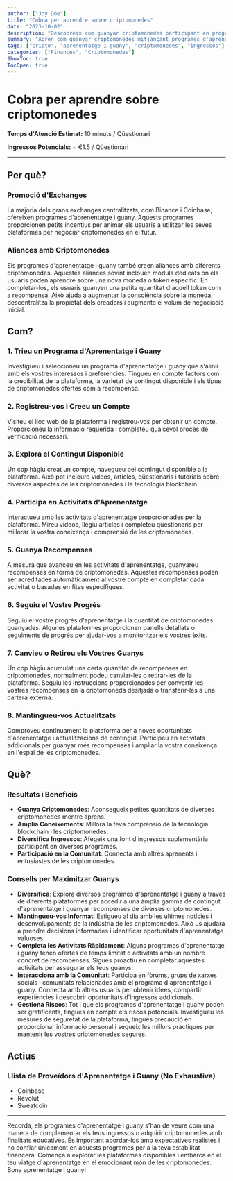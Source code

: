 ```yaml
---
author: ["Joy Doe"]
title: "Cobra per aprendre sobre criptomonedes"
date: "2023-10-02"
description: "Descobreix com guanyar criptomonedes participant en programes d'aprenentatge i guany. Aquesta guia explica per què existeixen aquests programes, com començar i consells per maximitzar els teus guanys."
summary: "Aprèn com guanyar criptomonedes mitjançant programes d'aprenentatge i guany. Aquesta guia cobreix les raons darrere d'aquests programes, els passos per començar i consells per maximitzar els teus guanys."
tags: ["cripto", "aprenentatge i guany", "criptomonedes", "ingressos"]
categories: ["Finances", "Criptomonedes"]
ShowToc: true
TocOpen: true
---
```


# Cobra per aprendre sobre criptomonedes

**Temps d'Atenció Estimat:** 10 minuts / Qüestionari

**Ingressos Potencials:** ~ €1.5 / Qüestionari

---

## Per què?

### Promoció d'Exchanges
La majoria dels grans exchanges centralitzats, com Binance i Coinbase, ofereixen programes d'aprenentatge i guany. Aquests programes proporcionen petits incentius per animar els usuaris a utilitzar les seves plataformes per negociar criptomonedes en el futur.

### Aliances amb Criptomonedes
Els programes d'aprenentatge i guany també creen aliances amb diferents criptomonedes. Aquestes aliances sovint inclouen mòduls dedicats on els usuaris poden aprendre sobre una nova moneda o token específic. En completar-los, els usuaris guanyen una petita quantitat d'aquell token com a recompensa. Això ajuda a augmentar la consciència sobre la moneda, descentralitza la propietat dels creadors i augmenta el volum de negociació inicial.

## Com?

### 1. Trieu un Programa d'Aprenentatge i Guany
Investigueu i seleccioneu un programa d'aprenentatge i guany que s'alinii amb els vostres interessos i preferències. Tingueu en compte factors com la credibilitat de la plataforma, la varietat de contingut disponible i els tipus de criptomonedes ofertes com a recompensa.

### 2. Registreu-vos i Creeu un Compte
Visiteu el lloc web de la plataforma i registreu-vos per obtenir un compte. Proporcioneu la informació requerida i completeu qualsevol procés de verificació necessari.

### 3. Explora el Contingut Disponible
Un cop hàgiu creat un compte, navegueu pel contingut disponible a la plataforma. Això pot incloure vídeos, articles, qüestionaris i tutorials sobre diversos aspectes de les criptomonedes i la tecnologia blockchain.

### 4. Participa en Activitats d'Aprenentatge
Interactueu amb les activitats d'aprenentatge proporcionades per la plataforma. Mireu vídeos, llegiu articles i completeu qüestionaris per millorar la vostra coneixença i comprensió de les criptomonedes.

### 5. Guanya Recompenses
A mesura que avanceu en les activitats d'aprenentatge, guanyareu recompenses en forma de criptomonedes. Aquestes recompenses poden ser acreditades automàticament al vostre compte en completar cada activitat o basades en fites específiques.

### 6. Seguiu el Vostre Progrés
Seguiu el vostre progrés d'aprenentatge i la quantitat de criptomonedes guanyades. Algunes plataformes proporcionen panells detallats o seguiments de progrés per ajudar-vos a monitoritzar els vostres èxits.

### 7. Canvieu o Retireu els Vostres Guanys
Un cop hàgiu acumulat una certa quantitat de recompenses en criptomonedes, normalment podeu canviar-les o retirar-les de la plataforma. Seguiu les instruccions proporcionades per convertir les vostres recompenses en la criptomoneda desitjada o transferir-les a una cartera externa.

### 8. Mantingueu-vos Actualitzats
Comproveu contínuament la plataforma per a noves oportunitats d'aprenentatge i actualitzacions de contingut. Participeu en activitats addicionals per guanyar més recompenses i ampliar la vostra coneixença en l'espai de les criptomonedes.

## Què?

### Resultats i Beneficis

- **Guanya Criptomonedes**: Aconsegueix petites quantitats de diverses criptomonedes mentre aprens.
- **Amplia Coneixements**: Millora la teva comprensió de la tecnologia blockchain i les criptomonedes.
- **Diversifica Ingressos**: Afegeix una font d'ingressos suplementària participant en diversos programes.
- **Participació en la Comunitat**: Connecta amb altres aprenents i entusiastes de les criptomonedes.

### Consells per Maximitzar Guanys

- **Diversifica**: Explora diversos programes d'aprenentatge i guany a través de diferents plataformes per accedir a una àmplia gamma de contingut d'aprenentatge i guanyar recompenses de diverses criptomonedes.
- **Mantingueu-vos Informat**: Estigueu al dia amb les últimes notícies i desenvolupaments de la indústria de les criptomonedes. Això us ajudarà a prendre decisions informades i identificar oportunitats d'aprenentatge valuoses.
- **Completa les Activitats Ràpidament**: Alguns programes d'aprenentatge i guany tenen ofertes de temps limitat o activitats amb un nombre concret de recompenses. Sigues proactiu en completar aquestes activitats per assegurar els teus guanys.
- **Interacciona amb la Comunitat**: Participa en fòrums, grups de xarxes socials i comunitats relacionades amb el programa d'aprenentatge i guany. Connecta amb altres usuaris per obtenir idees, compartir experiències i descobrir oportunitats d'ingressos addicionals.
- **Gestiona Riscos**: Tot i que els programes d'aprenentatge i guany poden ser gratificants, tingues en compte els riscos potencials. Investigueu les mesures de seguretat de la plataforma, tingues precaució en proporcionar informació personal i segueix les millors pràctiques per mantenir les vostres criptomonedes segures.

## Actius

### Llista de Proveïdors d'Aprenentatge i Guany (No Exhaustiva)

- Coinbase
- Revolut
- Sweatcoin

---

Recorda, els programes d'aprenentatge i guany s'han de veure com una manera de complementar els teus ingressos o adquirir criptomonedes amb finalitats educatives. És important abordar-los amb expectatives realistes i no confiar únicament en aquests programes per a la teva estabilitat financera. Comença a explorar les plataformes disponibles i embarca en el teu viatge d'aprenentatge en el emocionant món de les criptomonedes. Bona aprenentatge i guany!